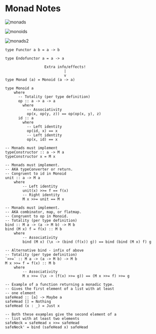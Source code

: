 # Monad Notes

![monads](https://github.com/user-attachments/assets/4916a6de-ccd0-4d90-be88-67ab30a455c7)

![monoids](https://github.com/user-attachments/assets/9ba8ec53-e9f7-4800-b96c-3d78dfa0b802)

![monads2](https://github.com/user-attachments/assets/a0ccdedb-efe0-424f-88fa-b8a968bec9b8)

    type Functor a b = a -> b

    type Endofunctor a = a -> a

                      Extra info/effects!
                               |
                               v  
    type Monad (a) = Monoid (a -> a)

    type Monoid a
        where
          -- Totality (per type definition)
          op :: a -> a -> a
            where
              -- Associativity
              op(x, op(y, z)) == op(op(x, y), z)
          id :: a
            where
              -- Left identity
              op(id, x) == x
              -- Left identity
              op(x, id) == x

    -- Monads must implement
    typeConstructor :: a -> M a
    typeConstructor x = M x

    -- Monads must implement.
    -- AKA typeConverter or return.
    -- Congruent to id in Monoid
    unit :: a -> M a
        where
            -- Left identity
            unit(x) >>= f == f(x)
            -- Right identity
            M x >>= unit == M x

    -- Monads must implement.
    -- AKA combinator, map, or flatmap.
    -- Congruent to op in Monoid.
    -- Totality (per type definition)   
    bind :: M a -> (a -> M b) -> M b
    bind (M x) f = f(x) :: M b
        where
            -- Associativity
            bind (M x) (\x -> (bind (f(x)) g)) == bind (bind (M x) f) g

    -- Alternative bind - infix of above
    -- Totality (per type definition)   
    `>>=` :: M a -> (a -> M b) -> M b
    M x >>= f = f(x) :: M b
        where
            -- Associativity
            M x >>= (\x -> (f(x) >>= g)) == (M x >>= f) >>= g
            
    -- Example of a function returning a monadic type.
    -- Gives the first element of a list with at least
    -- one element
    safeHead :: [a] -> Maybe a
    safeHead [] = Nothing
    safeHead (x : _) = Just x
    
    -- Both these examples give the second element of a 
    -- list with at least two elements
    safeNeck = safeHead x >>= safeHead
    safeNeck' = bind (safeHead x) safeHead
